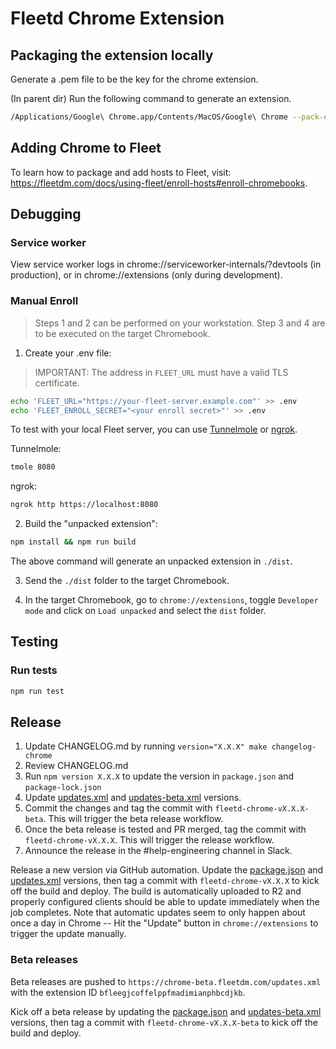 # Fleetd Chrome Extension

## Packaging the extension locally
Generate a .pem file to be the key for the chrome extension.

(In parent dir)
Run the following command to generate an extension.

``` sh
/Applications/Google\ Chrome.app/Contents/MacOS/Google\ Chrome --pack-extension=./fleetd-chrome --pack-extension-key=path/to/chrome.pem
```

## Adding Chrome to Fleet
To learn how to package and add hosts to Fleet, visit: https://fleetdm.com/docs/using-fleet/enroll-hosts#enroll-chromebooks.

## Debugging

### Service worker

View service worker logs in chrome://serviceworker-internals/?devtools (in production), or in chrome://extensions (only during development).

### Manual Enroll

> Steps 1 and 2 can be performed on your workstation. Step 3 and 4 are to be executed on the target Chromebook.

1. Create your .env file:

> IMPORTANT: The address in `FLEET_URL` must have a valid TLS certificate.

```sh
echo 'FLEET_URL="https://your-fleet-server.example.com"' >> .env
echo 'FLEET_ENROLL_SECRET="<your enroll secret>"' >> .env
```

To test with your local Fleet server, you can use [Tunnelmole](https://github.com/robbie-cahill/tunnelmole-client) or [ngrok](https://ngrok.com/).


Tunnelmole:

```sh
tmole 8080
```

ngrok:

```sh
ngrok http https://localhost:8080
```

2. Build the "unpacked extension":
```sh
npm install && npm run build
```
The above command will generate an unpacked extension in `./dist`.

3. Send the `./dist` folder to the target Chromebook.

4. In the target Chromebook, go to `chrome://extensions`, toggle `Developer mode` and click on `Load unpacked` and select the `dist` folder.

## Testing

### Run tests

```sh
npm run test
```

## Release

1. Update CHANGELOG.md by running `version="X.X.X" make changelog-chrome`
2. Review CHANGELOG.md
3. Run `npm version X.X.X` to update the version in `package.json` and `package-lock.json`
4. Update [updates.xml](./updates.xml) and [updates-beta.xml](./updates-beta.xml) versions.
5. Commit the changes and tag the commit with `fleetd-chrome-vX.X.X-beta`. This will trigger the beta release workflow.
6. Once the beta release is tested and PR merged, tag the commit with `fleetd-chrome-vX.X.X`. This will trigger the release workflow.
7. Announce the release in the #help-engineering channel in Slack.

Release a new version via GitHub automation. Update the [package.json](./package.json) and [updates.xml](./updates.xml) versions, then tag a commit with `fleetd-chrome-vX.X.X` to kick off the build and deploy. The build is automatically uploaded to R2 and properly configured clients should be able to update immediately when the job completes. Note that automatic updates seem to only happen about once a day in Chrome -- Hit the "Update" button in `chrome://extensions` to trigger the update manually.

### Beta releases

Beta releases are pushed to `https://chrome-beta.fleetdm.com/updates.xml` with the extension ID `bfleegjcoffelppfmadimianphbcdjkb`.

Kick off a beta release by updating the [package.json](./package.json) and [updates-beta.xml](./updates-beta.xml) versions, then tag a commit with `fleetd-chrome-vX.X.X-beta` to kick off the build and deploy.
